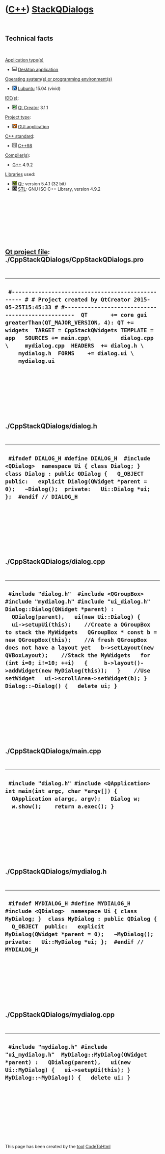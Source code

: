 



 

 

 

 

 

([C++](Cpp.htm)) [StackQDialogs](CppStackQDialogs.htm)
======================================================

 

Technical facts
---------------

 

[Application type(s)](CppApplication.htm)

-   ![Desktop](PicDesktop.png) [Desktop
    application](CppDesktopApplication.htm)

[Operating system(s) or programming environment(s)](CppOs.htm)

-   ![Lubuntu](PicLubuntu.png) [Lubuntu](CppLubuntu.htm) 15.04 (vivid)

[IDE(s)](CppIde.htm):

-   ![Qt Creator](PicQtCreator.png) [Qt Creator](CppQtCreator.htm) 3.1.1

[Project type](CppQtProjectType.htm):

-   ![GUI](PicGui.png) [GUI application](CppGuiApplication.htm)

[C++ standard](CppStandard.htm):

-   ![C++98](PicCpp98.png) [C++98](Cpp98.htm)

[Compiler(s)](CppCompiler.htm):

-   [G++](CppGpp.htm) 4.9.2

[Libraries](CppLibrary.htm) used:

-   ![Qt](PicQt.png) [Qt](CppQt.htm): version 5.4.1 (32 bit)
-   ![STL](PicStl.png) [STL](CppStl.htm): GNU ISO C++ Library, version
    4.9.2

 

 

 

 

 

[Qt project file](CppQtProjectFile.htm): ./CppStackQDialogs/CppStackQDialogs.pro
--------------------------------------------------------------------------------

 

  -------------------------------------------------------------------------------------------------------------------------------------------------------------------------------------------------------------------------------------------------------------------------------------------------------------------------------------------------------------------------------------------------------------------------------
  ` #------------------------------------------------- # # Project created by QtCreator 2015-05-25T15:45:33 # #-------------------------------------------------  QT       += core gui  greaterThan(QT_MAJOR_VERSION, 4): QT += widgets  TARGET = CppStackQWidgets TEMPLATE = app   SOURCES += main.cpp\         dialog.cpp \     mydialog.cpp  HEADERS  += dialog.h \     mydialog.h  FORMS    += dialog.ui \     mydialog.ui`
  -------------------------------------------------------------------------------------------------------------------------------------------------------------------------------------------------------------------------------------------------------------------------------------------------------------------------------------------------------------------------------------------------------------------------------

 

 

 

 

 

./CppStackQDialogs/dialog.h
---------------------------

 

  -------------------------------------------------------------------------------------------------------------------------------------------------------------------------------------------------------------------------------------------------------
  ` #ifndef DIALOG_H #define DIALOG_H  #include <QDialog>  namespace Ui { class Dialog; }  class Dialog : public QDialog {   Q_OBJECT  public:   explicit Dialog(QWidget *parent = 0);   ~Dialog();  private:   Ui::Dialog *ui; };  #endif // DIALOG_H`
  -------------------------------------------------------------------------------------------------------------------------------------------------------------------------------------------------------------------------------------------------------

 

 

 

 

 

./CppStackQDialogs/dialog.cpp
-----------------------------

 

  -----------------------------------------------------------------------------------------------------------------------------------------------------------------------------------------------------------------------------------------------------------------------------------------------------------------------------------------------------------------------------------------------------------------------------------------------------------------------------------------------------------------------------------------------------------------------------------
  ` #include "dialog.h"  #include <QGroupBox>  #include "mydialog.h" #include "ui_dialog.h"  Dialog::Dialog(QWidget *parent) :   QDialog(parent),   ui(new Ui::Dialog) {   ui->setupUi(this);    //Create a QGroupBox to stack the MyWidgets   QGroupBox * const b = new QGroupBox(this);    //A fresh QGroupBox does not have a layout yet   b->setLayout(new QVBoxLayout);    //Stack the MyWidgets   for (int i=0; i!=10; ++i)   {     b->layout()->addWidget(new MyDialog(this));   }    //Use setWidget   ui->scrollArea->setWidget(b); }  Dialog::~Dialog() {   delete ui; }`
  -----------------------------------------------------------------------------------------------------------------------------------------------------------------------------------------------------------------------------------------------------------------------------------------------------------------------------------------------------------------------------------------------------------------------------------------------------------------------------------------------------------------------------------------------------------------------------------

 

 

 

 

 

./CppStackQDialogs/main.cpp
---------------------------

 

  ----------------------------------------------------------------------------------------------------------------------------------------------------------------
  ` #include "dialog.h" #include <QApplication>  int main(int argc, char *argv[]) {   QApplication a(argc, argv);   Dialog w;   w.show();    return a.exec(); }`
  ----------------------------------------------------------------------------------------------------------------------------------------------------------------

 

 

 

 

 

./CppStackQDialogs/mydialog.h
-----------------------------

 

  -----------------------------------------------------------------------------------------------------------------------------------------------------------------------------------------------------------------------------------------------------------------------
  ` #ifndef MYDIALOG_H #define MYDIALOG_H  #include <QDialog>  namespace Ui { class MyDialog; }  class MyDialog : public QDialog {   Q_OBJECT  public:   explicit MyDialog(QWidget *parent = 0);   ~MyDialog();  private:   Ui::MyDialog *ui; };  #endif // MYDIALOG_H`
  -----------------------------------------------------------------------------------------------------------------------------------------------------------------------------------------------------------------------------------------------------------------------

 

 

 

 

 

./CppStackQDialogs/mydialog.cpp
-------------------------------

 

  -----------------------------------------------------------------------------------------------------------------------------------------------------------------------------------------------------
  ` #include "mydialog.h" #include "ui_mydialog.h"  MyDialog::MyDialog(QWidget *parent) :   QDialog(parent),   ui(new Ui::MyDialog) {   ui->setupUi(this); }  MyDialog::~MyDialog() {   delete ui; }`
  -----------------------------------------------------------------------------------------------------------------------------------------------------------------------------------------------------

 

 

 

 

 





 




This page has been created by the [tool](Tools.htm)
[CodeToHtml](ToolCodeToHtml.htm)
